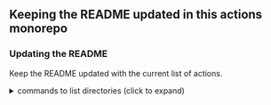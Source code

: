## Keeping the README updated in this actions monorepo


### Updating the README

Keep the README updated with the current list of actions.

<details><summary>commands to list directories (click to expand)</summary>

#### Get the categories from the root directory
```bash
# use the '-I' option to exclude the non-category directories
tree . -d -L 1 -I '.git|.github|archive|assets|composite|docs|examples|test' --noreport
```

#### Get the actions by category
```bash
# use the '-I' option to exclude the non-category directories
tree . -d -L 2 -I '.git|.github|archive|assets|composite|docs|examples|test' --noreport
```


#### Get the top two levels of directories from the root directory of the repo
```bash
# two levels of directories, using find
find . -type d -maxdepth 2

# two levels of directories, using tree
tree . -d -L 2

# two levels of directories, using tree, without the report
tree . -d -L 2 --noreport
```

#### Get the directories by category with `find`
```bash
# store the categories into an array to use in a for loop
categories=(builders chatops git github releases utilities)

# get the action names by category, using find
for item in ${categories[@]}; do find $item -type d -maxdepth 1; done

# not fancy way, using cut, to get the action names below their category
for item in ${categories[@]}; do find $item -type d -maxdepth 1 | cut -d'/' -f2-; done

# similar to above, but with sed
for item in ${categories[@]}; do find $item -type d -maxdepth 1 | sed 's,^[^/]*/,,'; done
```

#### Get the directories by category with `tree`
```bash
# store the categories into an array to use in a for loop
categories=(builders chatops git github releases utilities)

# get the action names by category, using tree
for item in ${categories[@]}; do tree $item -d -L 1; done
```

#### Filter out the non-category directories with `tree`
```bash
# use the '-I' option to exclude the non-category directories
tree . -d -L 2 -I '.git|.github|archive|assets|composite|docs|examples|test' --noreport
```

</details>

